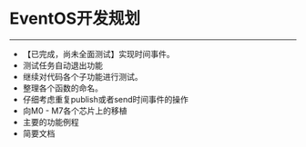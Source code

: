 # EventOS开发规划
---------
+ 【已完成，尚未全面测试】实现时间事件。
+ 测试任务自动退出功能
+ 继续对代码各个子功能进行测试。
+ 整理各个函数的命名。
+ 仔细考虑重复publish或者send时间事件的操作
+ 向M0 - M7各个芯片上的移植
+ 主要的功能例程
+ 简要文档